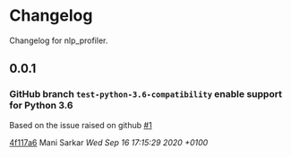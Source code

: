 # Changelog

Changelog for nlp_profiler.

## 0.0.1
### GitHub branch `test-python-3.6-compatibility` enable support for Python 3.6

Based on the issue raised on github [#1](https://github.com/neomatrix369/nlp_profiler/issues/1)

[4f117a6](https://github.com/neomatrix369/nlp_profiler/commit/4f117a6) Mani Sarkar _Wed Sep 16 17:15:29 2020 +0100_